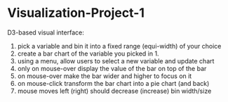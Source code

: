# Visualization-Project-1
D3-based visual interface:
 1. pick a variable and bin it into a fixed range (equi-width) of your choice
 2. create a bar chart of the variable you picked in 1.
 3. using a menu, allow users to select a new variable and update chart
 4. only on mouse-over display the value of the bar on top of the bar
 5. on mouse-over make the bar wider and higher to focus on it
 6. on mouse-click transform the bar chart into a pie chart (and back)
 7. mouse moves left (right) should decrease (increase) bin width/size 
